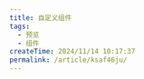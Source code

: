 ```yaml
---
title: 自定义组件
tags:
  - 预览
  - 组件
createTime: 2024/11/14 10:17:37
permalink: /article/ksaf46ju/
---
```


<CustomComponent />
